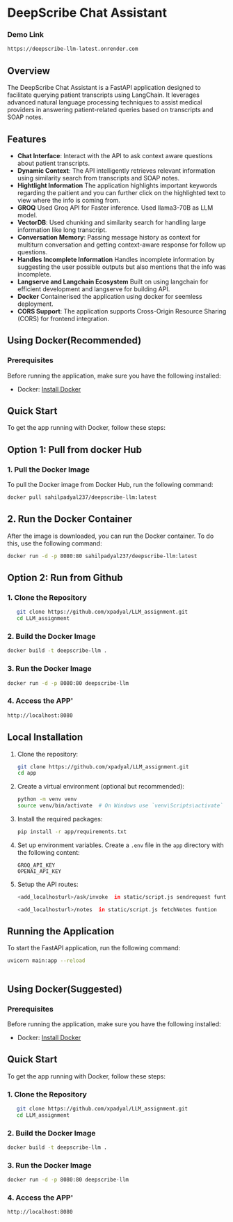 # DeepScribe Chat Assistant

### Demo Link
```bash
https://deepscribe-llm-latest.onrender.com
```

## Overview

The DeepScribe Chat Assistant is a FastAPI application designed to facilitate querying patient transcripts using LangChain. It leverages advanced natural language processing techniques to assist medical providers in answering patient-related queries based on transcripts and SOAP notes.

## Features

- **Chat Interface**: Interact with the API to ask context aware questions about patient transcripts.
- **Dynamic Context**: The API intelligently retrieves relevant information using similarity search from transcripts and SOAP notes.
- **Hightlight Information** The application highlights important keywords regarding the paitient and you can further click on the highlighted text to view where the info is coming from.
- **GROQ** Used Groq API for Faster inference. Used llama3-70B as LLM model.
- **VectorDB**: Used chunking and similarity search for handling large information like long transcript.
- **Conversation Memory**: Passing message history as context for multiturn conversation and getting context-aware response for follow up questions.
- **Handles Incomplete Information** Handles incomplete information by suggesting the user possible outputs but also mentions that the info was incomplete.
- **Langserve and Langchain Ecosystem** Built on using langchain for efficient development and langserve for building API.
- **Docker** Containerised the application using docker for seemless deployment.
- **CORS Support**: The application supports Cross-Origin Resource Sharing (CORS) for frontend integration.

## Using Docker(Recommended)

### Prerequisites

Before running the application, make sure you have the following installed:

- Docker: [Install Docker](https://docs.docker.com/get-docker/)

## Quick Start

To get the app running with Docker, follow these steps:

## Option 1: Pull from docker Hub

### 1. **Pull the Docker Image**

To pull the Docker image from Docker Hub, run the following command:

```bash
docker pull sahilpadyal237/deepscribe-llm:latest
```

## 2. Run the Docker Container

After the image is downloaded, you can run the Docker container. To do this, use the following command:

```bash
docker run -d -p 8080:80 sahilpadyal237/deepscribe-llm:latest
```

## Option 2: Run from Github

### 1. **Clone the Repository**

```bash
   git clone https://github.com/xpadyal/LLM_assignment.git
   cd LLM_assignment
```

### 2. **Build the Docker Image**
```bash
docker build -t deepscribe-llm .
```
### 3. **Run the Docker Image**
```bash
docker run -d -p 8080:80 deepscribe-llm
```

### 4. **Access the APP**'

```bash
http://localhost:8080
```


## Local Installation

1. Clone the repository:

   ```bash
   git clone https://github.com/xpadyal/LLM_assignment.git
   cd app
   ```

2. Create a virtual environment (optional but recommended):

   ```bash
   python -m venv venv
   source venv/bin/activate  # On Windows use `venv\Scripts\activate`
   ```

3. Install the required packages:

   ```bash
   pip install -r app/requirements.txt
   ```

4. Set up environment variables. Create a `.env` file in the `app` directory with the following content:

   ```env
   GROQ_API_KEY
   OPENAI_API_KEY
   ```
3. Setup the API routes:

   ```bash
   <add_localhosturl>/ask/invoke  in static/script.js sendrequest funtion
   ```

   ```bash
   <add_localhosturl>/notes  in static/script.js fetchNotes funtion
   ```

## Running the Application

To start the FastAPI application, run the following command:

```bash
uvicorn main:app --reload
   
   ```

## Using Docker(Suggested)

### Prerequisites

Before running the application, make sure you have the following installed:

- Docker: [Install Docker](https://docs.docker.com/get-docker/)

## Quick Start

To get the app running with Docker, follow these steps:

### 1. **Clone the Repository**

```bash
   git clone https://github.com/xpadyal/LLM_assignment.git
   cd LLM_assignment
```

### 2. **Build the Docker Image**
```bash
docker build -t deepscribe-llm .
```
### 3. **Run the Docker Image**
```bash
docker run -d -p 8080:80 deepscribe-llm
```

### 4. **Access the APP**'

```bash
http://localhost:8080
```






